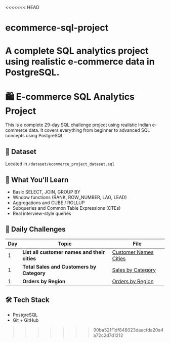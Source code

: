 <<<<<<< HEAD
# ecommerce-sql-project
A complete SQL analytics project using realistic e-commerce data in PostgreSQL.
=======

# 🛍️ E-commerce SQL Analytics Project

This is a complete 29-day SQL challenge project using realistic Indian e-commerce data. It covers everything from beginner to advanced SQL concepts using PostgreSQL.

## 📂 Dataset
Located in `/dataset/ecommerce_project_dataset.sql`

## 🧠 What You'll Learn
- Basic SELECT, JOIN, GROUP BY
- Window functions (RANK, ROW_NUMBER, LAG, LEAD)
- Aggregations and CUBE / ROLLUP
- Subqueries and Common Table Expressions (CTEs)
- Real interview-style queries

## 🚀 Daily Challenges

| Day | Topic                                 | File                                             |
|-----|---------------------------------------|--------------------------------------------------|
| 1   | **List all customer names and their cities**| [Customer Names Cities](queries/day_01_simple_select.sql)|
| 1   | **Total Sales and Customers by Category** | [Sales by Category](queries/day01_total_sales.sql)           |
| 1   | **Orders by Region**                      | [Orders by Region](queries/day01_total_orders_by_region.sql)|


## 🛠️ Tech Stack
- PostgreSQL
- Git + GitHub

>>>>>>> 90ba521f1df848023daacfda20a4a72c2d7d1212
